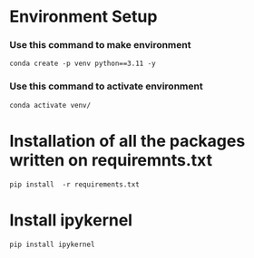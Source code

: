 # Environment Setup
### Use this command to make environment

    conda create -p venv python==3.11 -y
### Use this command to activate environment
    conda activate venv/

# Installation of all the packages written on requiremnts.txt

    pip install  -r requirements.txt
# Install ipykernel
    pip install ipykernel
